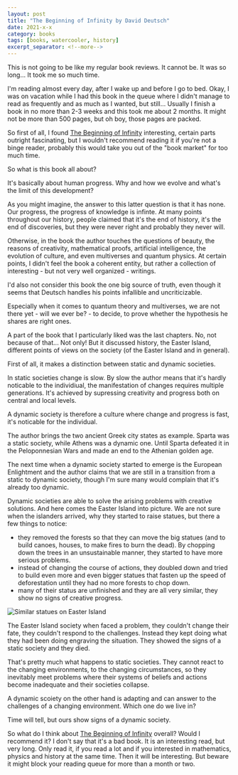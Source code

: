 ```yaml
---
layout: post
title: "The Beginning of Infinity by David Deutsch"
date: 2021-x-x
category: books
tags: [books, watercooler, history]
excerpt_separator: <!--more-->
---
```

This is not going to be like my regular book reviews. It cannot be. It was so long... It took me so much time.
<!--more-->

I'm reading almost every day, after I wake up and before I go to bed. Okay, I was on vacation while I had this book in the queue where I didn't manage to read as frequently and as much as I wanted, but still... Usually I finish a book in no more than 2-3 weeks and this took me about 2 months. It might not be more than 500 pages, but oh boy, those pages are packed.

So first of all, I found [The Beginning of Infinity](https://amzn.to/2RHhRR8) interesting, certain parts outright fascinating, but I wouldn't recommend reading it if you're not a binge reader, probably this would take you out of the "book market" for too much time.

So what is this book all about?

It's basically about human progress. Why and how we evolve and what's the limit of this development?

As you might imagine, the answer to this latter question is that it has none. Our progress, the progress of knowledge is infinte. At many points throughout our history, people claimed that it's the end of history, it's the end of discoveries, but they were never right and probably they never will.

Otherwise, in the book the author touches the questions of beauty, the reasons of creativity, mathematical proofs, artificial intelligence, the evolution of culture, and even multiverses and quantum physics. At certain points, I didn't feel the book a coherent entity, but rather a collection of interesting - but not very well organized - writings.

I'd also not consider this book the one big source of truth, even though it seems that Deutsch handles his points infallible and uncriticizable.

Especially when it comes to quantum theory and multiverses, we are not there yet - will we ever be? - to decide, to prove whether the hypothesis he shares are right ones.

A part of the book that I particularly liked was the last chapters. No, not because of that... Not only! But it discussed history, the Easter Island, different points of views on the society (of the Easter Island and in general).

First of all, it makes a distinction between static and dynamic societies.

In static societies change is slow. By slow the author means that it's hardly noticable to the individiual, the manifestation of changes requires multiple generations. It's achieved by supressing creativity and progress both on central and local levels.

A dynamic society is therefore a culture where change and progress is fast, it's noticable for the individual.

The author brings the two ancient Greek city states as example. Sparta was a static society, while Athens was a dynamic one. Until Sparta defeated it in the Peloponnesian Wars and made an end to the Athenian golden age.

The next time when a dynamic society started to emerge is the European Enlightment and the author claims that we are still in a transition from a static to dynamic society, though I'm sure many would complain that it's already too dynamic.

Dynamic societies are able to solve the arising problems with creative solutions. And here comes the Easter Island into picture. We are not sure when the islanders arrived, why they started to raise statues, but there a few things to notice:

- they removed the forests so that they can move the big statues (and to build canoes, houses, to make fires to burn the dead). By chopping down the trees in an unsustainable manner, they started to have more serious problems.
- instead of changing the course of actions, they doubled down and tried to build even more and even bigger statues that fasten up the speed of deforestation until they had no more forests to chop down.
- many of their status are unfinished and they are all very similar, they show no signs of creative progress.

![Similar statues on Easter Island]({{site.baseurl}}/assets/img/easter-island.jpg)

The Easter Island society when faced a problem, they couldn't change their fate, they couldn't respond to the challenges. Instead they kept doing what they had been doing engraving the situation. They showed the signs of a static society and they died.

That's pretty much what happens to static societies. They cannot react to the changing environments, to the changing circumstances, so they inevitably meet problems where their systems of beliefs and actions become inadequate and their societies collapse. 

A dynamic scoiety on the other hand is adapting and can answer to the challenges of a changing environment. Which one do we live in?

Time will tell, but ours show signs of a dynamic society.

So what do I think about [The Beginning of Infinity](https://amzn.to/2RHhRR8) overall? Would I recommend it? I don't say that it's a bad book. It is an interesting read, but very long. Only read it, if you read a lot and if you interested in mathematics, physics and history at the same time. Then it will be interesting. But beware it might block your reading queue for more than a month or two.